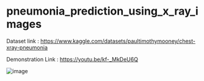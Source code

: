 # pneumonia_prediction_using_x_ray_images

Dataset link : 
https://www.kaggle.com/datasets/paultimothymooney/chest-xray-pneumonia

Demonstration Link : 
https://youtu.be/kf-_MkDeU6Q

![image](https://user-images.githubusercontent.com/91482798/206998095-b5d17b48-0419-4995-9bf0-c0d98db0b1f8.png)
